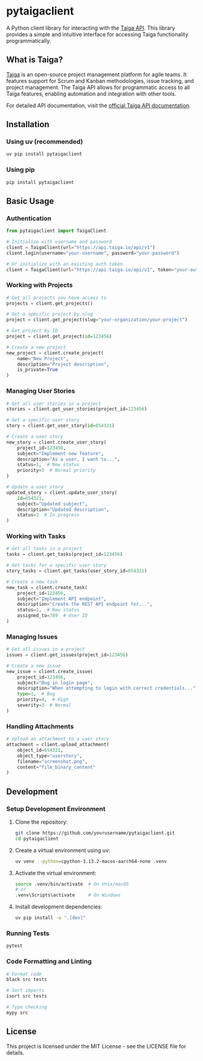 # pytaigaclient

A Python client library for interacting with the [Taiga API](https://docs.taiga.io/api.html). This library provides a simple and intuitive interface for accessing Taiga functionality programmatically.

## What is Taiga?

[Taiga](https://taiga.io/) is an open-source project management platform for agile teams. It features support for Scrum and Kanban methodologies, issue tracking, and project management. The Taiga API allows for programmatic access to all Taiga features, enabling automation and integration with other tools.

For detailed API documentation, visit the [official Taiga API documentation](https://docs.taiga.io/api.html).
## Installation

### Using uv (recommended)

```bash
uv pip install pytaigaclient
```

### Using pip

```bash
pip install pytaigaclient
```

## Basic Usage

### Authentication

```python
from pytaigaclient import TaigaClient

# Initialize with username and password
client = TaigaClient(url="https://api.taiga.io/api/v1")
client.login(username="your-username", password="your-password")

# Or initialize with an existing auth token
client = TaigaClient(url="https://api.taiga.io/api/v1", token="your-auth-token")
```

### Working with Projects

```python
# Get all projects you have access to
projects = client.get_projects()

# Get a specific project by slug
project = client.get_project(slug="your-organization/your-project")

# Get project by ID
project = client.get_project(id=123456)

# Create a new project
new_project = client.create_project(
    name="New Project",
    description="Project description",
    is_private=True
)
```

### Managing User Stories

```python
# Get all user stories in a project
stories = client.get_user_stories(project_id=123456)

# Get a specific user story
story = client.get_user_story(id=654321)

# Create a user story
new_story = client.create_user_story(
    project_id=123456,
    subject="Implement new feature",
    description="As a user, I want to...",
    status=1,  # New status
    priority=3  # Normal priority
)

# Update a user story
updated_story = client.update_user_story(
    id=654321,
    subject="Updated subject",
    description="Updated description",
    status=2  # In progress
)
```

### Working with Tasks

```python
# Get all tasks in a project
tasks = client.get_tasks(project_id=123456)

# Get tasks for a specific user story
story_tasks = client.get_tasks(user_story_id=654321)

# Create a new task
new_task = client.create_task(
    project_id=123456,
    subject="Implement API endpoint",
    description="Create the REST API endpoint for...",
    status=1,  # New status
    assigned_to=789  # User ID
)
```

### Managing Issues

```python
# Get all issues in a project
issues = client.get_issues(project_id=123456)

# Create a new issue
new_issue = client.create_issue(
    project_id=123456,
    subject="Bug in login page",
    description="When attempting to login with correct credentials...",
    type=1,  # Bug
    priority=4,  # High
    severity=3  # Normal
)
```

### Handling Attachments

```python
# Upload an attachment to a user story
attachment = client.upload_attachment(
    object_id=654321,
    object_type="userstory",
    filename="screenshot.png",
    content="file_binary_content"
)
```

## Development

### Setup Development Environment

1. Clone the repository:
   ```bash
   git clone https://github.com/yourusername/pytaigaclient.git
   cd pytaigaclient
   ```

2. Create a virtual environment using uv:
   ```bash
   uv venv --python=cpython-3.13.2-macos-aarch64-none .venv
   ```

3. Activate the virtual environment:
   ```bash
   source .venv/bin/activate  # On Unix/macOS
   # or
   .venv\Scripts\activate     # On Windows
   ```

4. Install development dependencies:
   ```bash
   uv pip install -e ".[dev]"
   ```

### Running Tests

```bash
pytest
```

### Code Formatting and Linting

```bash
# Format code
black src tests

# Sort imports
isort src tests

# Type checking
mypy src
```

## License

This project is licensed under the MIT License - see the LICENSE file for details.

